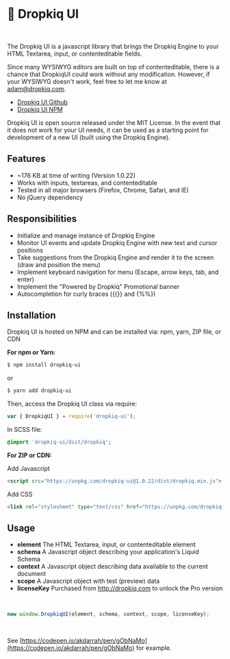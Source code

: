 # 🚀 Dropkiq UI

&nbsp;

The Dropkiq UI is a javascript library that brings the Dropkiq Engine to your HTML Textarea, input, or contenteditable fields.

Since many WYSIWYG editors are built on top of contenteditable, there is a chance that DropkiqUI could work without any modification. However, if your WYSIWYG doesn't work, feel free to let me know at adam@dropkiq.com.

* [Dropkiq UI Github](https://github.com/akdarrah/dropkiq-ui)
* [Dropkiq UI NPM](https://www.npmjs.com/package/dropkiq-ui)

Dropkiq UI is open source released under the MIT License. In the event that it does not work for your UI needs, it can be used as a starting point for development of a new UI (built using the Dropkiq Engine).

## Features

* ~176 KB at time of writing (Version 1.0.22)
* Works with inputs, textareas, and contenteditable
* Tested in all major browsers (Firefox, Chrome, Safari, and IE)
* No jQuery dependency

## Responsibilities

* Initialize and manage instance of Dropkiq Engine
* Monitor UI events and update Dropkiq Engine with new text and cursor positions
* Take suggestions from the Dropkiq Engine and render it to the screen (draw and position the menu)
* Implement keyboard navigation for menu (Escape, arrow keys, tab, and enter)
* Implement the "Powered by Dropkiq" Promotional banner
* Autocompletion for curly braces ({{}} and {%%})

## Installation

Dropkiq UI is hosted on NPM and can be installed via: npm, yarn, ZIP file, or CDN

**For npm or Yarn:**

```bash
$ npm install dropkiq-ui
```

or

```bash
$ yarn add dropkiq-ui
```

Then, access the Dropkiq UI class via require:

```javascript
var { DropkiqUI } = require('dropkiq-ui');
```

In SCSS file:

```sass
@import 'dropkiq-ui/dist/dropkiq';
```

**For ZIP or CDN:**

Add Javascript

```html
<script src="https://unpkg.com/dropkiq-ui@1.0.22/dist/dropkiq.min.js">
```

Add CSS

```html
<link rel="stylesheet" type="text/css" href="https://unpkg.com/dropkiq-ui@1.0.22/dist/dropkiq.css">
```

## Usage

* **element** The HTML Textarea, input, or contenteditable element
* **schema** A Javascript object describing your application's Liquid Schema
* **context** A Javascript object describing data available to the current document
* **scope** A Javascript object with test (preview) data
* **licenseKey** Purchased from http://dropkiq.com to unlock the Pro version

&nbsp;

```javascript
new window.DropkiqUI(element, schema, context, scope, licenseKey);
```

&nbsp;

See [https://codepen.io/akdarrah/pen/gObNaMo](https://codepen.io/akdarrah/pen/gObNaMo) for example.
